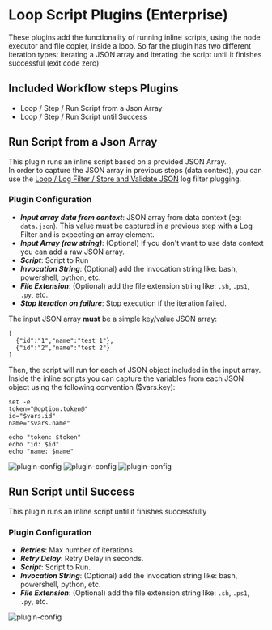 # Loop Script Plugins (Enterprise)

These plugins add the functionality of running inline scripts, using the node executor and file copier, inside a loop.
So far the plugin has two different iteration types: iterating a JSON array and iterating the script until it finishes successful (exit code zero)

## Included Workflow steps Plugins

* Loop / Step / Run Script from a Json Array
* Loop / Step / Run Script until Success

## Run Script from a Json Array

This plugin runs an inline script based on a provided JSON Array.  
In order to capture the JSON array in previous steps (data context), you can use the [Loop / Log Filter / Store and Validate JSON](/manual/log-filters/loop-plugins.html) log filter plugging.

### Plugin Configuration

* **_Input array data from context_**:  JSON array from data context (eg: `data.json`). This value must be captured in a previous step with a Log Filter and is expecting an array element.
* **_Input Array (raw string)_**: (Optional) If you don't want to use data context you can add a raw JSON array.
* **_Script_**: Script to Run
* **_Invocation String_**:  (Optional) add the invocation string like: bash, powershell, python, etc.
* **_File Extension_**: (Optional) add the file extension string like: `.sh`, `.ps1`, `.py`, etc.
* **_Stop Iteration on failure_**: Stop execution if the iteration failed.

The input JSON array **must** be a simple key/value JSON array:

````
[
  {"id":"1","name":"test 1"},
  {"id":"2","name":"test 2"}
]
````

Then, the script will run for each of JSON object included in the input array.
Inside the inline scripts you can capture the variables from each JSON object using the following convention ($vars.key):

````
set -e
token="@option.token@"
id="$vars.id"
name="$vars.name"

echo "token: $token"
echo "id: $id"
echo "name: $name"
`````

![plugin-config](@assets/img/loop-step-run-script-json-attributes.png)
![plugin-config](@assets/img/loop-step-run-script-json-definition.png)
![plugin-config](@assets/img/loop-step-run-script-json-output.png)

## Run Script until Success
This plugin runs an inline script until it finishes successfully

### Plugin Configuration

* **_Retries_**: Max number of iterations.
*  **_Retry Delay_**: Retry Delay in seconds.
* **_Script_**: Script to Run.
* **_Invocation String_**:  (Optional) add the invocation string like: bash, powershell, python, etc.
* **_File Extension_**: (Optional) add the file extension string like: `.sh`, `.ps1`, `.py`, etc.

![plugin-config](@assets/img/loop-step-run-until-success.png)
